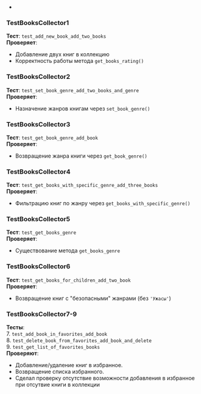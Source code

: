 -
### **TestBooksCollector1**  
**Тест**: `test_add_new_book_add_two_books`  
**Проверяет**:  
- Добавление двух книг в коллекцию  
- Корректность работы метода `get_books_rating()`  

### **TestBooksCollector2**  
**Тест**: `test_set_book_genre_add_two_books_and_genre`  
**Проверяет**:  
- Назначение жанров книгам через `set_book_genre()`  

### **TestBooksCollector3**  
**Тест**: `test_get_book_genre_add_book`  
**Проверяет**:  
- Возвращение жанра книги через `get_book_genre()`  

### **TestBooksCollector4**  
**Тест**: `test_get_books_with_specific_genre_add_three_books`  
**Проверяет**:  
- Фильтрацию книг по жанру через `get_books_with_specific_genre()`  

### **TestBooksCollector5**  
**Тест**: `test_get_books_genre`  
**Проверяет**:  
- Существование метода `get_books_genre`  

### **TestBooksCollector6**  
**Тест**: `test_get_books_for_children_add_two_book`  
**Проверяет**:  
- Возвращение книг с "безопасными" жанрами (без `'Ужасы'`)  

### **TestBooksCollector7-9**  
**Тесты**:  
7. `test_add_book_in_favorites_add_book`  
8. `test_delete_book_from_favorites_add_book_and_delete`  
9. `test_get_list_of_favorites_books`  
**Проверяют**:  
- Добавление/удаление книг в избранное.  
- Возвращение списка избранного.  
- Cделал проверку отсутствие возможности добавления в избранное при отсутвие книги в коллекции

